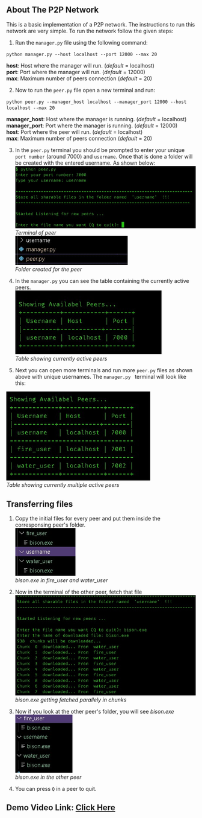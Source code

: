 <!-- ABOUT THE PROJECT -->
## About The P2P Network

This is a basic implementation of a P2P network. The instructions to run this network are very simple. To run the network follow the given steps:

1. Run the `manager.py` file using the following command:
```
python manager.py --host localhost --port 12000 --max 20
```
**host**: Host where the manager will run. (*default* = localhost) <br>
**port**: Port where the manager will run. (*default* = 12000) <br>
**max**: Maximum number of peers connection (*default* = 20) <br>



2. Now to run the `peer.py` file open a new terminal and run:
```
python peer.py --manager_host localhost --manager_port 12000 --host localhost --max 20
```
**manager_host**: Host where the manager is running. (*default* = localhost) <br>
**manager_port**: Port where the manager is running. (*default* = 12000) <br>
**host**: Port where the peer will run. (*default* = localhost) <br>
**max**: Maximum number of peers connection (*default* = 20) <br>



3. In the `peer.py` terminal you should be prompted to enter your unique `port number` (around 7000) and `username`. Once that is done a folder will be created with the entered username. As shown below:
![Peer Terminal](./screenshots/peer_terminal.jpg) <br>
*Terminal of peer* <br>
![Peer Folder](./screenshots/peer_folder.jpg) <br>
*Folder created for the peer* <br>


4. In the `manager.py` you can see the table containing the currently active peers.<br>
![Manager Terminal](./screenshots/manager_terminal.jpg) <br>
*Table showing currently active peers* <br>



5. Next you can open more terminals and run more `peer.py` files as shown above with unique usernames. The `manager.py ` terminal will look like this: <br>

![Manager Terminal](./screenshots/multiple_peers.jpg) <br>
*Table showing currently multiple active peers* <br>






## Transferring files

1. Copy the initial files for every peer and put them  inside the corresponsing peer's folder. <br>
![Files in Folder](./screenshots/file_in_folder.jpg) <br>
*bison.exe in fire_user and water_user* <br>

2. Now in the terminal of the other peer, fetch that file <br>
![Fetching the file](./screenshots/fetched_file.jpg) <br>
*bison.exe getting fetched parallely in chunks* <br>

3. Now if you look at the other peer's folder, you will see *bison.exe* <br>
![All Peers Have File](./screenshots/all_three.jpg) <br>
*bison.exe in the other peer* <br>

4. You can press `Q` in a peer to quit.


## Demo Video Link: [Click Here](https://youtu.be/CPpIsP6e2zI)